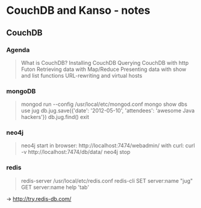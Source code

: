 CouchDB and Kanso - notes
=========================

## CouchDB

### Agenda

>  What is CouchDB?
>  Installing CouchDB</li>
>  Querying CouchDB with http
>  Futon
>  Retrieving data with Map/Reduce
>  Presenting data with show and list functions
>  URL-rewriting and virtual hosts

### mongoDB

>  mongod run --config /usr/local/etc/mongod.conf
>  mongo
>  show dbs
>  use jug
>  db.jug.save({'date': '2012-05-10', 'attendees': 'awesome Java hackers'})
>  db.jug.find()
>  exit

### neo4j

>  neo4j start
>  in browser: http://localhost:7474/webadmin/
>  with curl: curl -v http://localhost:7474/db/data/
>  neo4j stop

### redis

>  redis-server /usr/local/etc/redis.conf
>  redis-cli
>  SET server:name "jug"
>  GET server:name
>  help 'tab'

-> http://try.redis-db.com/